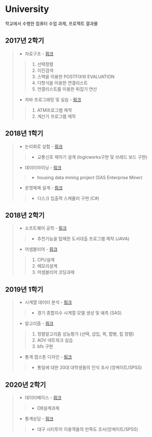 # University
학교에서 수행한 컴퓨터 수업 과제, 프로젝트 결과물

## 2017년 2학기
> * 자료구조 - [링크](https://github.com/hwanghee1/University/tree/main/2017_2/%EC%9E%90%EB%A3%8C%EA%B5%AC%EC%A1%B0)
>> 1. 선택정렬
>> 2. 이진검색
>> 3. 스택을 이용한 POSTFIX와 EVALUATION
>> 4. 다항식을 이용한 연결리스트
>> 5. 연결리스트를 이용한 뒤집기 연산
> * 자바 프로그래밍 및 실습 - [링크](https://github.com/hwanghee1/University/tree/main/2017_2/%EC%9E%90%EB%B0%94%20%ED%94%84%EB%A1%9C%EA%B7%B8%EB%9E%98%EB%B0%8D%20%EB%B0%8F%20%EC%8B%A4%EC%8A%B5)
>> 1. ATM프로그램 제작
>> 2. 계산기 프로그램 제작

## 2018년 1학기
> * 논리회로 실험 - [링크](https://github.com/hwanghee1/University/tree/main/2018_1/%EB%85%BC%EB%A6%AC%ED%9A%8C%EB%A1%9C%20%EC%8B%A4%ED%97%98)
>> * 교통신호 제어기 설계 (logicworks구현 및 브레드 보드 구현)
> * 데이터마이닝 - [링크](https://github.com/hwanghee1/University/tree/main/2018_1/%EB%8D%B0%EC%9D%B4%ED%84%B0%EB%A7%88%EC%9D%B4%EB%8B%9D)
>> * housing data mining project (SAS Enterprise Miner)
> * 운영체제 설계 - [링크](https://github.com/hwanghee1/University/tree/main/2018_1/%EC%9A%B4%EC%98%81%EC%B2%B4%EC%A0%9C%20%EC%84%A4%EA%B3%84)
>> * 디스크 입출력 스케쥴러 구현 (C#)

## 2018년 2학기
> * 소프트웨어 공학 - [링크](https://github.com/hwanghee1/University/tree/main/2018_2/%EC%86%8C%ED%94%84%ED%8A%B8%EC%9B%A8%EC%96%B4%20%EA%B3%B5%ED%95%99)
>> * 추천기능을 탑재한 도서대출 프로그램 제작 (JAVA)
> * 어셈블리어 - [링크](https://github.com/hwanghee1/University/tree/main/2018_2/%EC%96%B4%EC%85%88%EB%B8%94%EB%A6%AC%EC%96%B4)
>> 1. CPU설계
>> 2. 메모리설계
>> 3. 어셈블리어 코딩과제

## 2019년 1학기
> * 시계열 데이터 분석 - [링크](https://github.com/hwanghee1/University/tree/main/2019_1/%EC%8B%9C%EA%B3%84%EC%97%B4%20%EB%8D%B0%EC%9D%B4%ED%84%B0%20%EB%B6%84%EC%84%9D)
>> * 경기 종합지수 시계열 모델 생성 및 예측 (SAS)
> * 알고리즘 - [링크](https://github.com/hwanghee1/University/tree/main/2019_1/%EC%95%8C%EA%B3%A0%EB%A6%AC%EC%A6%98)
>> 1. 정렬알고리즘 성능평가 (선택, 삽입, 퀵, 합병, 힙 정렬)
>> 2. AOV 네트워크 실습
>> 3. bfs 구현
> * 통계 캡스톤 디자인 - [링크](https://github.com/hwanghee1/University/tree/main/2019_1/%ED%86%B5%EA%B3%84%20%EC%BA%A1%EC%8A%A4%ED%86%A4%20%EB%94%94%EC%9E%90%EC%9D%B8)
>> * 통일에 대한 20대 대학생들의 인식 조사 (앙케이트/SPSS)

## 2020년 2학기
> * 데이터베이스 - [링크](https://github.com/hwanghee1/University/tree/main/2020_2/%EB%8D%B0%EC%9D%B4%ED%84%B0%EB%B2%A0%EC%9D%B4%EC%8A%A4)
>> * DB설계과제
> * 통계상담 - [링크](https://github.com/hwanghee1/University/tree/main/2020_2/%ED%86%B5%EA%B3%84%EC%83%81%EB%8B%B4)
>> * 대구 시티투어 이용객들의 만족도 조사(앙케이트/SPSS)

